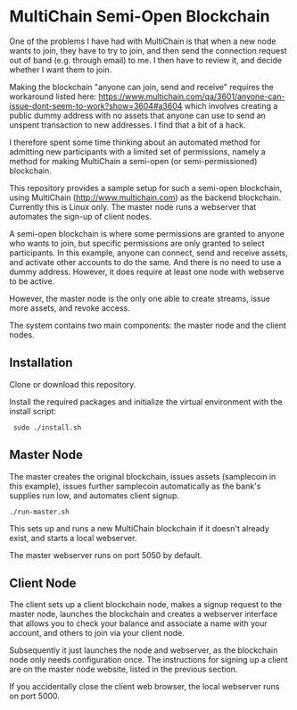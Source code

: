 # MultiChain Semi-Open Blockchain
One of the problems I have had with MultiChain is that when a new node wants to join, they have to try to join, and then send the connection request out of band (e.g. through email) to me. I then have to review it, and decide whether I want them to join.

Making the blockchain "anyone can join, send and receive" requires the workaround listed here:        https://www.multichain.com/qa/3601/anyone-can-issue-dont-seem-to-work?show=3604#a3604 
which involves creating a public dummy address with no assets that anyone can use to send an unspent transaction to new addresses. I find that a bit of a hack.

I therefore spent some time thinking about an automated method for admitting new participants with a limited set of permissions, namely a method for making MultiChain a semi-open (or semi-permissioned) blockchain.

This repository provides a sample setup for such a semi-open blockchain, using MultiChain (http://www.multichain.com) as the backend blockchain. Currently this is Linux only. The master node runs a webserver that automates the sign-up of client nodes.

A semi-open blockchain is where some permissions are granted to anyone who wants to join, but specific permissions are only granted to select participants. In this example, anyone can connect, send and receive assets, and activate other accounts to do the same. And there is no need to use a dummy address. However, it does require at least one node with webserve to be active.

However, the master node is the only one able to create streams, issue more assets, and revoke access.

The system contains two main components: the master node and the client nodes.

## Installation
Clone or download this repository.

Install the required packages and initialize the virtual environment with the install script:

     sudo ./install.sh

## Master Node
The master creates the original blockchain, issues assets (samplecoin in this example), issues further samplecoin automatically as the bank's supplies run low, and automates client signup. 

    ./run-master.sh
    
This sets up and runs a new MultiChain blockchain if it doesn't already exist, and starts a local webserver.

The master webserver runs on port 5050 by default.

## Client Node
The client sets up a client blockchain node, makes a signup request to the master node, launches the blockchain and creates a webserver interface that allows you to check your balance and associate a name with your account, and others to join via your client node.

Subsequently it just launches the node and webserver, as the blockchain node only needs configuration once. The instructions for signing up a client are on the master node website, listed in the previous section.

If you accidentally close the client web browser, the local webserver runs on port 5000.

